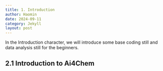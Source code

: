```yaml
---
title: 1. Introduction
author: Haomin
date: 2024-09-11
category: Jekyll
layout: post
---
```


In the Introduction character, we will introduce some base coding still and data analysis still for the beginners.

## 2.1 Introduction to Ai4Chem
